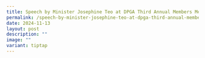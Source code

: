 ```yaml
---
title: Speech by Minister Josephine Teo at DPGA Third Annual Members Meeting
permalink: /speech-by-minister-josephine-teo-at-dpga-third-annual-members-meeting/
date: 2024-11-13
layout: post
description: ""
image: ""
variant: tiptap
---
```

